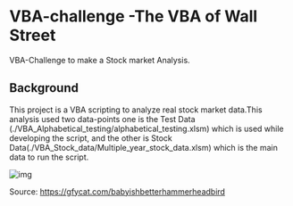 # VBA-challenge -The VBA of Wall Street
VBA-Challenge to make a Stock market Analysis.

## Background
This project is a VBA scripting to analyze real stock market data.This analysis used two data-points one is the Test Data (./VBA_Alphabetical_testing/alphabetical_testing.xlsm) which is used while developing the script, and the other is Stock Data(./VBA_Stock_data/Multiple_year_stock_data.xlsm) which is the main data to run the script. 


![img](Images/ezgif.com-video-to-gif.gif)

Source: https://gfycat.com/babyishbetterhammerheadbird
